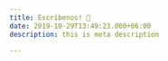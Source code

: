 ```yaml
---
title: Escríbenos! 🙂
date: 2019-10-29T13:49:23.000+06:00
description: this is meta description

---
```


